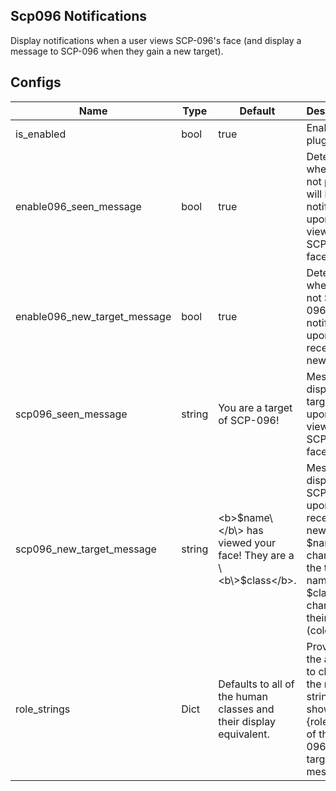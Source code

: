 ## Scp096 Notifications
Display notifications when a user views SCP-096's face (and display a message to SCP-096 when they gain a new target).

## Configs
| Name                         | Type   | Default                                                                | Description                                                                                                                                 |
|------------------------------|--------|------------------------------------------------------------------------|---------------------------------------------------------------------------------------------------------------------------------------------|
| is_enabled                   | bool   | true                                                                   | Enables the plugin.                                                                                                                         |
| enable096_seen_message       | bool   | true                                                                   | Determines whether or not players will be notified upon viewing SCP-096's face.                                                             |
| enable096_new_target_message | bool   | true                                                                   | Determines whether or not SCP-096 will be notified upon receiving a new target.                                                             |
| scp096_seen_message          | string | You are a target of SCP-096!                                           | Message to display to targets upon viewing SCP-096's faces.                                                                                 |
| scp096_new_target_message    | string | \<b\>$name\</b\> has viewed your face! They are a \<b\>$class\</b\>. | Message to display to SCP-096 upon receiving a new target. $name changes to the target's name and $class changes to their class (colored) |
| role_strings                 | Dict   | Defaults to all of the human classes and their display equivalent.     | Provides the ability to change the role strings that show in the {role} field of the SCP-096 new target message.                            |